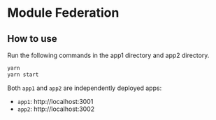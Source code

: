 # Module Federation

## How to use

Run the following commands in the app1 directory and app2 directory.

```bash
yarn
yarn start
```

Both `app1` and `app2` are independently deployed apps:

- `app1`: http://localhost:3001
- `app2`: http://localhost:3002
